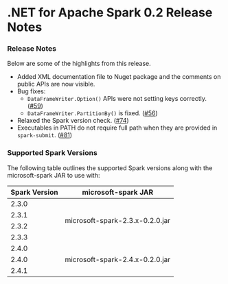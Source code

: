 # .NET for Apache Spark 0.2 Release Notes

### Release Notes

Below are some of the highlights from this release.

* Added XML documentation file to Nuget package and the comments on public APIs are now visible.
* Bug fixes:
    * `DataFrameWriter.Option()` APIs were not setting keys correctly. ([#59](https://github.com/dotnet/spark/pull/59))
    * `DataFrameWriter.PartitionBy()` is fixed. ([#56](https://github.com/dotnet/spark/pull/56)) 
* Relaxed the Spark version check. ([#74](https://github.com/dotnet/spark/pull/74))
* Executables in PATH do not require full path when they are provided in `spark-submit`. ([#81](https://github.com/dotnet/spark/pull/81))

### Supported Spark Versions

The following table outlines the supported Spark versions along with the microsoft-spark JAR to use with:

<table>
    <thead>
        <tr>
            <th>Spark Version</th>
            <th>microsoft-spark JAR</th>
        </tr>
    </thead>
    <tbody>
        <tr>
            <td>2.3.0</td>
            <td rowspan=4>microsoft-spark-2.3.x-0.2.0.jar</td>
        </tr>
        <tr>
            <td>2.3.1</td>
        </tr>
        <tr>
            <td>2.3.2</td>
        </tr>
        <tr>
            <td>2.3.3</td>
        </tr>
        <tr>
            <td>2.4.0</td>
            <td rowspan=4>microsoft-spark-2.4.x-0.2.0.jar</td>
        </tr>
        <tr>
            <td>2.4.0</td>
        </tr>
        <tr>
            <td>2.4.1</td>
        </tr>
    </tbody>
</table>
